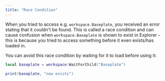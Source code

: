 ```yaml
---
title: "Race Condition"
---
```


 
When you tried to access e.g. `workspace.Baseplate`, you received an error stating that it couldn't be found. This is called a race condition and can cause confusion when `workspace.Baseplate` is shown to exist in Explorer - this is because you tried to access something before it even exists/has loaded in.

You can avoid this race condition by waiting for it to load before using it:
```lua
local baseplate = workspace:WaitForChild("Baseplate")

print(baseplate, "now exists")
```
